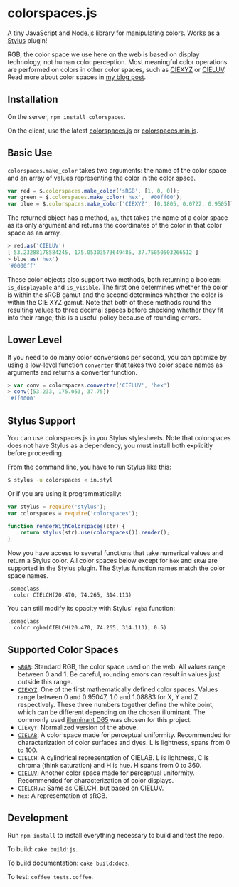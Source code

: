 # colorspaces.js

A tiny JavaScript and [Node.js](http://nodejs.org) library for manipulating colors. Works as a [Stylus](http://learnboost.github.com/stylus) plugin!

RGB, the color space we use here on the web is based on display technology, not human color perception. Most meaningful color operations are performed on colors in other color spaces, such as [CIEXYZ][CIEXYZ] or [CIELUV][CIELUV]. Read more about color spaces in [my blog post](http://boronine.com/2012/03/26/Color-Spaces-for-Human-Beings/).

## Installation

On the server, `npm install colorspaces`.

On the client, use the latest [colorspaces.js][dist-regular] or [colorspaces.min.js][dist-min].

## Basic Use

`colorspaces.make_color` takes two arguments: the name of the color space and an array of values representing the color in the color space.

```javascript
var red = $.colorspaces.make_color('sRGB', [1, 0, 0]);
var green = $.colorspaces.make_color('hex', '#00ff00');
var blue = $.colorspaces.make_color('CIEXYZ', [0.1805, 0.0722, 0.9505]);
```

The returned object has a method, `as`, that takes the name of a color space as its only argument and returns the coordinates of the color in that color space as an array.

```javascript
> red.as('CIELUV')
[ 53.23288178584245, 175.05303573649485, 37.75050503266512 ]
> blue.as('hex')
'#0000ff'
```

These color objects also support two methods, both returning a boolean: `is_displayable` and `is_visible`. The first one determines whether the color is within the sRGB gamut and the second determines whether the color is within the CIE XYZ gamut. Note that both of these methods round the resulting values to three decimal spaces before checking whether they fit into their range; this is a useful policy because of rounding errors.

## Lower Level

If you need to do many color conversions per second, you can optimize by using a low-level function `converter` that takes two color space names as arguments and returns a converter function.

```javascript
> var conv = colorspaces.converter('CIELUV', 'hex')
> conv([53.233, 175.053, 37.75])
'#ff0000'
```

## Stylus Support

You can use colorspaces.js in you Stylus stylesheets. Note that colorspaces does not have Stylus as a dependency, you must install both explicitly before proceeding.

From the command line, you have to run Stylus like this:

```bash
$ stylus -u colorspaces < in.styl
```

Or if you are using it programmatically:

```javascript
var stylus = require('stylus');
var colorspaces = require('colorspaces');

function renderWithColorspaces(str) {
	return stylus(str).use(colorspaces()).render();
}
```

Now you have access to several functions that take numerical values and return a Stylus color. All color spaces below except for `hex` and `sRGB` are supported in the Stylus plugin. The Stylus function names match the color space names.

    .someclass
      color CIELCH(20.470, 74.265, 314.113)

You can still modify its opacity with Stylus' `rgba` function:

    .someclass
      color rgba(CIELCH(20.470, 74.265, 314.113), 0.5)

## Supported Color Spaces

 * [`sRGB`][sRGB]: Standard RGB, the color space used on the web. All values range between 0 and 1. Be careful, rounding errors can result in values just outside this range.
 * [`CIEXYZ`][CIEXYZ]: One of the first mathematically defined color spaces. Values range between 0 and 0.95047, 1.0 and 1.08883 for X, Y and Z respectively. These three numbers together define the white point, which can be different depending on the chosen illuminant. The commonly used [illuminant D65](http://en.wikipedia.org/wiki/Illuminant_D65) was chosen for this project.
 * `CIExyY`: Normalized version of the above.
 * [`CIELAB`][CIELAB]: A color space made for perceptual uniformity. Recommended for characterization of color surfaces and dyes. L is lightness, spans from 0 to 100.
 * `CIELCH`: A cylindrical representation of CIELAB. L is lightness, C is chroma (think saturation) and H is hue. H spans from 0 to 360.
 * [`CIELUV`][CIELUV]: Another color space made for perceptual uniformity. Recommended for characterization of color displays.
 * `CIELCHuv`: Same as CIELCH, but based on CIELUV.
 * `hex`: A representation of sRGB.

## Development

Run `npm install` to install everything necessary to build and test the repo.

To build: `cake build:js`.

To build documentation: `cake build:docs`.

To test: `coffee tests.coffee`.

[CIEXYZ]: http://en.wikipedia.org/wiki/CIE_1931_color_space
[CIELAB]: http://en.wikipedia.org/wiki/Lab_color_space
[sRGB]: http://en.wikipedia.org/wiki/SRGB
[CIELUV]: http://en.wikipedia.org/wiki/CIELUV
[dist-regular]: https://raw.githubusercontent.com/boronine/colorspaces.js/master/colorspaces.js
[dist-min]: https://raw.githubusercontent.com/boronine/colorspaces.js/master/colorspaces.min.js